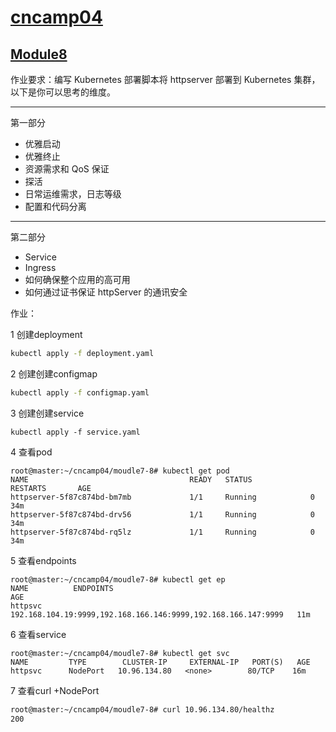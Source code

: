 # [cncamp04](https://github.com/realpeiqi/cncamp04/)

## [Module8](https://github.com/realpeiqi/cncamp04/tree/main/moudle8)

作业要求：编写 Kubernetes 部署脚本将 httpserver 部署到 Kubernetes 集群，以下是你可以思考的维度。

------

第一部分

- 优雅启动
- 优雅终止
- 资源需求和 QoS 保证
- 探活
- 日常运维需求，日志等级
- 配置和代码分离

------

第二部分

- Service
- Ingress
- 如何确保整个应用的高可用
- 如何通过证书保证 httpServer 的通讯安全

作业：

1	创建deployment

```sh
kubectl apply -f deployment.yaml
```

2	创建创建configmap

```sh
kubectl apply -f configmap.yaml
```

3	创建创建service 

```
kubectl apply -f service.yaml
```

4	查看pod

```
root@master:~/cncamp04/moudle7-8# kubectl get pod 
NAME                                    READY   STATUS             RESTARTS       AGE
httpserver-5f87c874bd-bm7mb             1/1     Running            0              34m
httpserver-5f87c874bd-drv56             1/1     Running            0              34m
httpserver-5f87c874bd-rq5lz             1/1     Running            0              34m

```

5	查看endpoints

```
root@master:~/cncamp04/moudle7-8# kubectl get ep
NAME          ENDPOINTS                                                       AGE
httpsvc       192.168.104.19:9999,192.168.166.146:9999,192.168.166.147:9999   11m

```

6	查看service

```
root@master:~/cncamp04/moudle7-8# kubectl get svc 
NAME         TYPE        CLUSTER-IP     EXTERNAL-IP   PORT(S)   AGE
httpsvc      NodePort   10.96.134.80   <none>        80/TCP    16m
```

7	查看curl +NodePort

```sh
root@master:~/cncamp04/moudle7-8# curl 10.96.134.80/healthz
200
```

